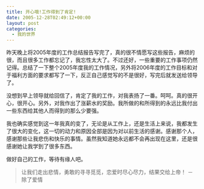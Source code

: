```yaml
---
title: 开心哦!工作得到了肯定!
date: 2005-12-28T02:49:12+00:00
layout: post
categories:
  - 我的世界
---
```


昨天晚上将2005年度的工作总结报告写完了，真的很不情愿写这些报告，麻烦的很，而且很多工作都忘记了，我忘性太大了。不过还好，一些重要的工作事项仍然记得。总结了一下整个2005年度我的工作情况，另外将2006年度的工作目标和对于福利方面的要求都写了一下，反正自己感觉写的不是很好，写完后就发送给领导了。

没想到早上领导就给回信了，肯定了我的工作，对我表扬了一番。呵呵。真的很开心，很开心。另外，对我作出了涨薪水的奖励。我所做的和所得到的永远比我付出一些东西给其他人而得到的那么少要强。

我也确实感觉到这一年我真的变了，无论是从工作上，还是生活上来说，我都发生了很大的变化，这一切的动力和原因全部是因为对以前生活的感谢。感谢那个人，感谢那些让我悲伤和快乐的事情。虽然我知道她永远都不会再出现在这里，还是很感谢她让我学到了很多东西。

做好自己的工作，等待有缘人吧。

> 让我们走出悲情，勇敢的寻寻觅觅，恋爱时尽心尽力，结果交给上帝！
> －除了爱情